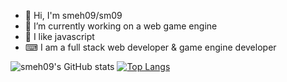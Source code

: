 - 👋 Hi, I'm smeh09/sm09
- 🔭 I’m currently working on a web game engine
- 🌱 I like javascript
- ⌨ I am a full stack web developer & game engine developer

![smeh09's GitHub stats](https://github-readme-stats.vercel.app/api?username=smeh09&show_icons=true&theme=dracula)
[![Top Langs](https://github-readme-stats.vercel.app/api/top-langs/?username=smeh09&layout=compact)](https://github.com/smeh09/github-readme-stats&theme=dracula)
